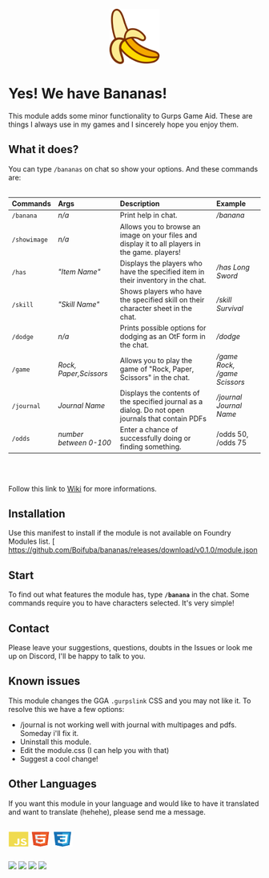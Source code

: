 <p align="center">
  <img src="https://github.com/Boifuba/bananas/blob/master/media/img/banana.png" width="100" />
</p>

# Yes! We have Bananas!

This module adds some minor functionality to Gurps Game Aid. These are things I always use in my games and I sincerely hope you enjoy them.

## What it does? 

You can type `/bananas` on chat so show your options. And these commands are:
<br>
<br>

| Commands      | Args                   | Description                                                                                        | Example                      |
| :------------ | :--------------------- | :------------------------------------------------------------------------------------------------- | :--------------------------- |
| `/banana`     | *n/a*                  | Print help in chat.                                                                                | */banana*                    |
| `/showimage ` | *n/a*                  | Allows you to browse an image on your files and display it to all players in the game. players!    |                              |
| `/has`        | *"Item Name"*          | Displays the players who have the specified item in their inventory in the chat.                   | */has Long Sword*            |
| `/skill`      | *"Skill Name"*         | Shows players who have the specified skill on their character sheet in the chat.                   | */skill Survival*            |
| `/dodge`      | *n/a*                  | Prints possible options for dodging as an OtF form in the chat.                                    | */dodge*                     |
| `/game`       | *Rock, Paper,Scissors* | Allows you to play the game of "Rock, Paper, Scissors" in the chat.                                | */game Rock, /game Scissors* |
| `/journal`    | *Journal Name*         | Displays the contents of the specified journal as a dialog. Do not open journals that contain PDFs | */journal Journal Name*      |
| `/odds`       | *number between 0-100* | Enter a chance of successfully doing or finding something.                                         | /odds 50, /odds 75           |

<br>
<br>





Follow this link to [Wiki](https://github.com/Boifuba/bananas/wiki) for more informations.

##  Installation

Use this manifest to install if the module is not available on Foundry Modules list. 
[
https://github.com/Boifuba/bananas/releases/download/v0.1.0/module.json
## Start 

To find out what features the module has, type **``/banana``**  in the chat. Some commands require you to have characters selected. It's very simple!

## Contact 

Please leave your suggestions, questions, doubts in the Issues or look me up on Discord, I'll be happy to talk to you.

## Known issues

This module changes the GGA ``.gurpslink`` CSS and you may not like it. To resolve this we have a few options:

- /journal is not working well with journal with multipages and pdfs. Someday   i'll fix it.
- Uninstall this module.
- Edit the module.css (I can help you with that)
- Suggest a cool change!

## Other Languages

If you want this module in your language and would like to have it translated and want to translate (hehehe), please send me a message.

<div style="display: inline_block"><br>
  <img align="center" alt="Rafa-Js" height="30" width="40" src="https://raw.githubusercontent.com/devicons/devicon/master/icons/javascript/javascript-plain.svg">
  <img align="center" alt="Rafa-HTML" height="30" width="40" src="https://raw.githubusercontent.com/devicons/devicon/master/icons/html5/html5-original.svg">
  <img align="center" alt="Rafa-CSS" height="30" width="40" src="https://raw.githubusercontent.com/devicons/devicon/master/icons/css3/css3-original.svg">

  
  ##
 
<div> 
  <a href="https://www.youtube.com/channel/UC_-uuuZbY0AAt9CViNzvc-Q" target="_blank"><img src="https://img.shields.io/badge/YouTube-FF0000?style=for-the-badge&logo=youtube&logoColor=white" target="_blank"></a>
  <a href="https://instagram.com/rafaballerini" target="_blank"><img src="https://img.shields.io/badge/-Instagram-%23E4405F?style=for-the-badge&logo=instagram&logoColor=white" target="_blank"></a>
 	<a href="https://www.twitch.tv/rafaballerinii" target="_blank"><img src="https://img.shields.io/badge/Twitch-9146FF?style=for-the-badge&logo=twitch&logoColor=white" target="_blank"></a>
 <a href="https://discord.gg/wagxzStdcR" target="_blank"><img src="https://img.shields.io/badge/Discord-7289DA?style=for-the-badge&logo=discord&logoColor=white" target="_blank"></a> 

</div>

